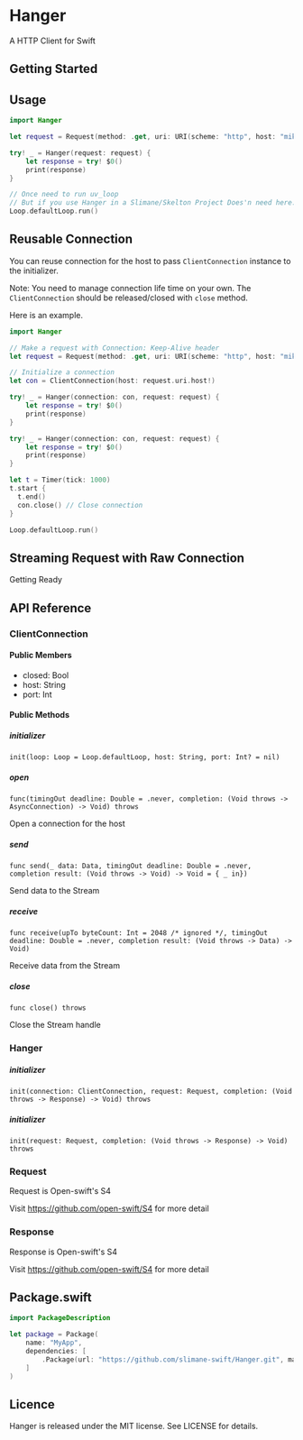 # Hanger
A HTTP Client for Swift


## Getting Started


## Usage
```swift
import Hanger

let request = Request(method: .get, uri: URI(scheme: "http", host: "miketokyo.com"))

try! _ = Hanger(request: request) {
    let response = try! $0()
    print(response)
}

// Once need to run uv_loop
// But if you use Hanger in a Slimane/Skelton Project Does'n need here.
Loop.defaultLoop.run()
```

## Reusable Connection
You can reuse connection for the host to pass `ClientConnection` instance to the initializer.

Note: You need to manage connection life time on your own.
The `ClientConnection` should be released/closed with `close` method.

Here is an example.


```swift
import Hanger

// Make a request with Connection: Keep-Alive header
let request = Request(method: .get, uri: URI(scheme: "http", host: "miketokyo.com", headers: ["Connection": "Keep-Alive"]))

// Initialize a connection
let con = ClientConnection(host: request.uri.host!)

try! _ = Hanger(connection: con, request: request) {
    let response = try! $0()
    print(response)
}

try! _ = Hanger(connection: con, request: request) {
    let response = try! $0()
    print(response)
}

let t = Timer(tick: 1000)
t.start {
  t.end()
  con.close() // Close connection
}

Loop.defaultLoop.run()
```

## Streaming Request with Raw Connection
Getting Ready


## API Reference

### ClientConnection

#### Public Members
* closed: Bool
* host: String
* port: Int

#### Public Methods

##### initializer
`init(loop: Loop = Loop.defaultLoop, host: String, port: Int? = nil)`

##### open
`func(timingOut deadline: Double = .never, completion: (Void throws -> AsyncConnection) -> Void) throws`

Open a connection for the host

##### send
`func send(_ data: Data, timingOut deadline: Double = .never, completion result: (Void throws -> Void) -> Void = { _ in})`

Send data to the Stream


##### receive
`func receive(upTo byteCount: Int = 2048 /* ignored */, timingOut deadline: Double = .never, completion result: (Void throws -> Data) -> Void)`

Receive data from the Stream


##### close
`func close() throws`

Close the Stream handle

### Hanger

##### initializer
`init(connection: ClientConnection, request: Request, completion: (Void throws -> Response) -> Void) throws`


##### initializer
`init(request: Request, completion: (Void throws -> Response) -> Void) throws`

### Request
Request is Open-swift's S4

Visit https://github.com/open-swift/S4 for more detail

### Response
Response is Open-swift's S4

Visit https://github.com/open-swift/S4 for more detail


## Package.swift
```swift
import PackageDescription

let package = Package(
    name: "MyApp",
    dependencies: [
        .Package(url: "https://github.com/slimane-swift/Hanger.git", majorVersion: 0, minor: 1)
    ]
)
```

## Licence

Hanger is released under the MIT license. See LICENSE for details.
